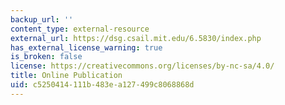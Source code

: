 ```yaml
---
backup_url: ''
content_type: external-resource
external_url: https://dsg.csail.mit.edu/6.5830/index.php
has_external_license_warning: true
is_broken: false
license: https://creativecommons.org/licenses/by-nc-sa/4.0/
title: Online Publication
uid: c5250414-111b-483e-a127-499c8068868d
---
```

